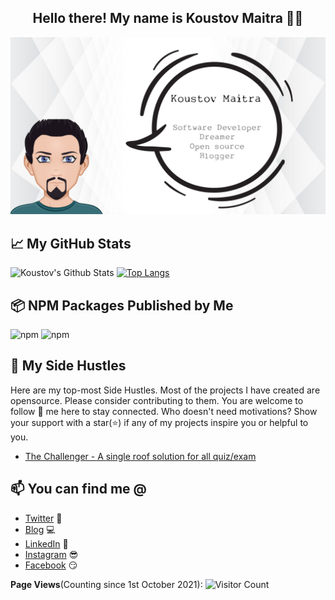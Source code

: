 <h2 align="center">Hello there! My name is Koustov Maitra 👋🤓</h2>

<p align=center>
<img src="./images/profile.png" alt="profile" />
</p>

## 📈 My GitHub Stats

![Koustov's Github Stats](https://github-readme-stats.vercel.app/api?username=koustov&show_icons=true&theme=radical)
[![Top Langs](https://github-readme-stats.vercel.app/api/top-langs/?username=koustov&layout=compact)](https://github.com/anuraghazra/github-readme-stats)

## 📦 NPM Packages Published by Me

![npm](https://img.shields.io/npm/dt/react-form-planner?label=react-form-planner&style=plastic)
![npm](https://img.shields.io/npm/dt/react-ui-css-builder?label=react-ui-css-builder&style=plastic)

## 🚀 My Side Hustles

Here are my top-most Side Hustles. Most of the projects I have created are opensource. Please consider contributing to them. You are welcome to follow 🤝 me here to stay connected. Who doesn't need motivations? Show your support with a star(⭐) if any of my projects inspire you or helpful to you.

<!-- MY-SHOWOFF-PROJECTS:START -->

- [The Challenger - A single roof solution for all quiz/exam](https://github.com/The-Challenger)

## 📫 You can find me @

<!-- YOU-CAN-FIND-ME:START -->

- [Twitter](https://twitter.com/kosutov) 🐤
- [Blog](https://blog.greenroots.info/) 💻
- [LinkedIn](https://www.linkedin.com/in/koustov-maitra-01836617/) 💼
- [Instagram](https://www.instagram.com/koustov/) 😎
- [Facebook](https://www.facebook.com/kmaitra) 😏
<!-- YOU-CAN-FIND-ME:END -->

**Page Views**(Counting since 1st October 2021): ![Visitor Count](https://profile-counter.glitch.me/kosutov/count.svg)
